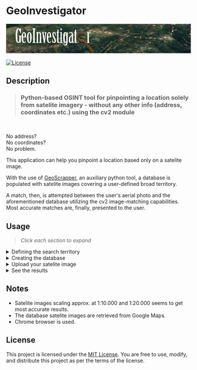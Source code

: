 # GeoInvestigator

![geoinvestigator-logo](resource_files/geo-investigator-logo.png)

[![License](https://img.shields.io/badge/license-MIT-blue.svg)](LICENSE.md)


## Description

> ### Python-based OSINT tool for pinpointing a location solely from satelite imagery - without any other info (address, coordinates etc.) using the cv2 module

<br />

No address?<br />
No coordinates?<br />
No problem.

This application can help you pinpoint a location based only on a satelite image. 

With the use of [GeoScrapper](https://github.com/alexandrosb88/GeoScrapper), an auxiliary python tool, a database is populated with satelite images covering a user-defined broad territory. 

A match, then, is attempted between the user's aerial photo and the aforementioned database utilizing the cv2 image-matching capabilities. Most accurate matches are, finally, presented to the user.

## Usage

> *Click each section to expand*

<details>

<summary>Defining the search territory</summary>
<br />

Firstly, the user defines the extreme points of the broad area in which the search will be conducted. This is achieved by noting down the coordinates of the nothernmost, southernmost, easternmost and westernmost points.

![coordinates](resource_files/set_coordinates.png)

<br />

A rectangular area based on the above points will be processed:

![map_draw](resource_files/sample_map_draw.gif)


</details>

<details>

<summary>Creating the database</summary>
<br />

GeoScrapper, then, saves screenshots from individual magnified regions of the area in order to populate the database. This procedure might take a considerable amount of time depending on the area size:

![geoscrapper](resource_files/geoscrapper.gif)

</details>

<details>

<summary>Upload your satelite image</summary>
<br />

Afterwards, the user is prompted to enter the path of the satelite photo that intends to locate:

![upload_image](resource_files/upload_image.png)

</details>

<details>

<summary>See the results</summary>
<br />

Finally, a comparison between the uploaded photo and the satelite photos of the database is performed.

The top 5 matches are then presented to the user for consideration:

![results](resource_files/results.png)

The relative aerial images are presented as well:

<br />

![matches](resource_files/matches.gif)
<br />
<em>(on the left - potential matches / on the right - uploaded image)</em>

</details>


## Notes

- Satelite images scaling approx. at 1:10.000 and 1:20.000 seems to get most accurate results.
- The database satelite images are retrieved from Google Maps.
- Chrome browser is used.



## License

This project is licensed under the [MIT License](LICENSE). You are free to use, modify, and distribute this project as per the terms of the license.

